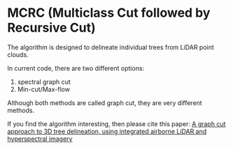 # MCRC (Multiclass Cut followed by Recursive Cut)

The algorithm is designed to delineate individual trees from LiDAR point clouds. 

In current code, there are two different options:
1. spectral graph cut 
2. Min-cut/Max-flow

Although both methods are called graph cut, they are very different methods. 

If you find the algorithm interesting, then please cite this paper: [A graph cut approach to 3D tree delineation, using integrated airborne LiDAR and hyperspectral imagery](https://arxiv.org/pdf/1701.06715.pdf)
